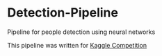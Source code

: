 # Detection-Pipeline
Pipeline for people detection using neural networks

This pipeline was written for [Kaggle Competition](https://www.kaggle.com/c/mipt-x5-lab-2-run-2/overview)